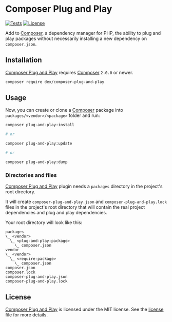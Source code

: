 # Composer Plug and Play

<a href="https://github.com/edersoares/composer-plug-and-play/actions"><img src="https://github.com/edersoares/composer-plug-and-play/workflows/tests/badge.svg" alt="Tests" /></a>
<a href="https://github.com/edersoares/composer-plug-and-play/blob/master/LICENSE"><img src="https://img.shields.io/github/license/edersoares/composer-plug-and-play" alt="License" /></a>

Add to [Composer](https://getcomposer.org/), a dependency manager for PHP, the ability to plug and play packages without
necessarily installing a new dependency on `composer.json`.

## Installation

[Composer Plug and Play](https://github.com/edersoares/composer-plug-and-play/) requires [Composer](https://getcomposer.org/)
`2.0.0` or newer.

```bash
composer require dex/composer-plug-and-play
```

## Usage

Now, you can create or clone a [Composer](https://getcomposer.org/) package into `packages/<vendor>/<package>` folder
and run:

```bash
composer plug-and-play:install

# or

composer plug-and-play:update

# or

composer plug-and-play:dump
```

### Directories and files

[Composer Plug and Play](https://github.com/edersoares/composer-plug-and-play/) plugin needs a `packages` directory in
the project's root directory.

It will create `composer-plug-and-play.json` and `composer-plug-and-play.lock` files in the project's root directory
that will contain the real project dependencies and plug and play dependencies.

Your root directory will look like this:

```
packages
\_ <vendor>
  \_ <plug-and-play-package>
    \_ composer.json
vendor
\_ <vendor>
  \_ <require-package>
    \_ composer.json
composer.json
composer.lock
composer-plug-and-play.json
composer-plug-and-play.lock
```

## License

[Composer Plug and Play](https://github.com/edersoares/composer-plug-and-play/) is licensed under the MIT license.
See the [license](https://github.com/edersoares/composer-plug-and-play/blob/master/LICENSE) file for more details.
